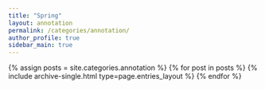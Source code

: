 ```yaml
---
title: "Spring"
layout: annotation
permalink: /categories/annotation/
author_profile: true
sidebar_main: true
---
```


{% assign posts = site.categories.annotation %}
{% for post in posts %}
{% include archive-single.html type=page.entries_layout %}
{% endfor %}